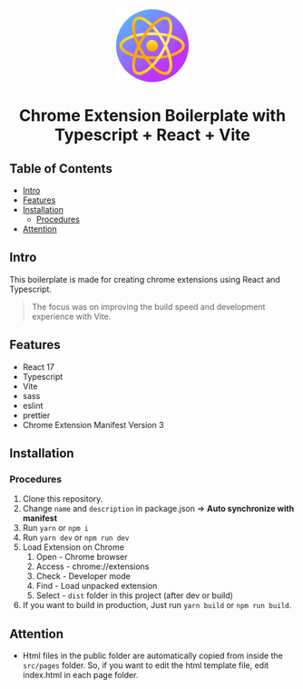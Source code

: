<div align="center">
<img src="public/icon-128.png" alt="logo"/>
<h1> Chrome Extension Boilerplate with Typescript + React + Vite</h1>
</div>

## Table of Contents

- [Intro](#intro)
- [Features](#features)
- [Installation](#installation)
  - [Procedures](#procedures)
- [Attention](#attention)


## Intro <a name="intro"></a>
This boilerplate is made for creating chrome extensions using React and Typescript.
> The focus was on improving the build speed and development experience with Vite.

## Features <a name="features"></a>
- React 17
- Typescript
- Vite
- sass
- eslint
- prettier
- Chrome Extension Manifest Version 3

## Installation <a name="installation"></a>

### Procedures <a name="procedures"></a>
1. Clone this repository.
2. Change `name` and `description` in package.json => **Auto synchronize with manifest** 
3. Run `yarn` or `npm i`
4. Run `yarn dev` or `npm run dev`
5. Load Extension on Chrome
   1. Open - Chrome browser
   2. Access - chrome://extensions
   3. Check - Developer mode
   4. Find - Load unpacked extension
   5. Select - `dist` folder in this project (after dev or build)
6. If you want to build in production, Just run `yarn build` or `npm run build`.

## Attention <a name="attention"></a>
- Html files in the public folder are automatically copied from inside the `src/pages` folder. So, if you want to edit the html template file, edit index.html in each page folder.
